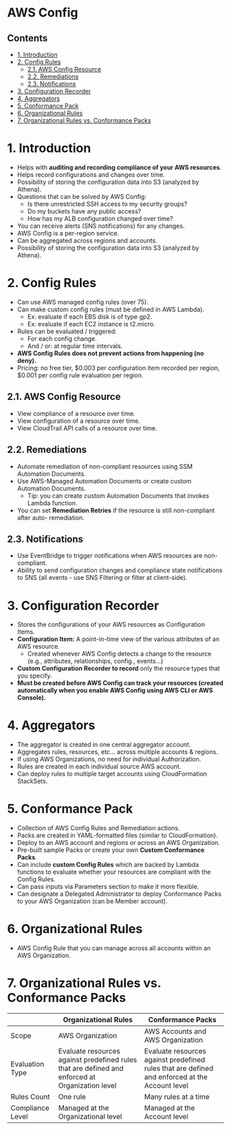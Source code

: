 # AWS Config<!-- omit in toc -->

## Contents <!-- omit in toc -->

- [1. Introduction](#1-introduction)
- [2. Config Rules](#2-config-rules)
  - [2.1. AWS Config Resource](#21-aws-config-resource)
  - [2.2. Remediations](#22-remediations)
  - [2.3. Notifications](#23-notifications)
- [3. Configuration Recorder](#3-configuration-recorder)
- [4. Aggregators](#4-aggregators)
- [5. Conformance Pack](#5-conformance-pack)
- [6. Organizational Rules](#6-organizational-rules)
- [7. Organizational Rules vs. Conformance Packs](#7-organizational-rules-vs-conformance-packs)

# 1. Introduction

- Helps with **auditing and recording compliance of your AWS resources**.
- Helps record configurations and changes over time.
- Possibility of storing the configuration data into S3 (analyzed by Athena).
- Questions that can be solved by AWS Config:
  - Is there unrestricted SSH access to my security groups?
  - Do my buckets have any public access?
  - How has my ALB configuration changed over time?
- You can receive alerts (SNS notifications) for any changes.
- AWS Config is a per-region service.
- Can be aggregated across regions and accounts.
- Possibility of storing the configuration data into S3 (analyzed by Athena).

# 2. Config Rules

- Can use AWS managed config rules (over 75).
- Can make custom config rules (must be defined in AWS Lambda).
  - Ex: evaluate if each EBS disk is of type gp2.
  - Ex: evaluate if each EC2 instance is t2.micro.
- Rules can be evaluated / triggered:
  - For each config change.
  - And / or: at regular time intervals.
- **AWS Config Rules does not prevent actions from happening (no deny).**
- Pricing: no free tier, $0.003 per configuration item recorded per region, $0.001 per config rule evaluation per region.

## 2.1. AWS Config Resource

- View compliance of a resource over time.
- View configuration of a resource over time.
- View CloudTrail API calls of a resource over time.

## 2.2. Remediations

- Automate remediation of non-compliant resources using SSM Automation Documents.
- Use AWS-Managed Automation Documents or create custom Automation Documents.
  - Tip: you can create custom Automation Documents that invokes Lambda function.
- You can set **Remediation Retries** if the resource is still non-compliant after auto- remediation.

## 2.3. Notifications

- Use EventBridge to trigger notifications when AWS resources are non-compliant.
- Ability to send configuration changes and compliance state notifications to SNS (all events - use SNS Filtering or filter at client-side).

# 3. Configuration Recorder

- Stores the configurations of your AWS resources as Configuration Items.
- **Configuration Item:** A point-in-time view of the various attributes of an AWS resource.
  - Created whenever AWS Config detects a change to the resource (e.g., attributes, relationships, config., events...)
- **Custom Configuration Recorder to record** only the resource types that you specify.
- **Must be created before AWS Config can track your resources (created automatically when you enable AWS Config using AWS CLI or AWS Console).**

# 4. Aggregators

- The aggregator is created in one central aggregator account.
- Aggregates rules, resources, etc... across multiple accounts & regions.
- If using AWS Organizations, no need for individual Authorization.
- Rules are created in each individual source AWS account.
- Can deploy rules to multiple target accounts using CloudFormation StackSets.

# 5. Conformance Pack

- Collection of AWS Config Rules and Remediation actions.
- Packs are created in YAML-formatted files (similar to CloudFormation).
- Deploy to an AWS account and regions or across an AWS Organization.
- Pre-built sample Packs or create your own **Custom Conformance Packs**.
- Can include **custom Config Rules** which are backed by Lambda functions to evaluate whether your resources are compliant with the Config Rules.
- Can pass inputs via Parameters section to make it more flexible.
- Can designate a Delegated Administrator to deploy Conformance Packs to your AWS Organization (can be Member account).

# 6. Organizational Rules

- AWS Config Rule that you can manage across all accounts within an AWS Organization.

# 7. Organizational Rules vs. Conformance Packs

|                  | Organizational Rules                                                                            | Conformance Packs                                                                              |
| ---------------- | ----------------------------------------------------------------------------------------------- | ---------------------------------------------------------------------------------------------- |
| Scope            | AWS Organization                                                                                | AWS Accounts and AWS Organization                                                              |
| Evaluation Type  | Evaluate resources against predefined rules that are defined and enforced at Organization level | Evaluate resources against predefined rules that are defined and enforced at the Account level |
| Rules Count      | One rule                                                                                        | Many rules at a time                                                                           |
| Compliance Level | Managed at the Organizational level                                                             | Managed at the Account level                                                                   |
